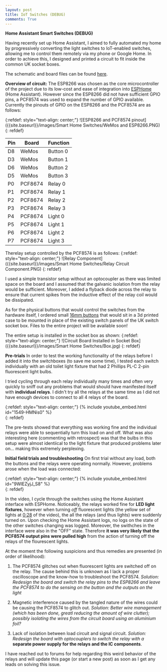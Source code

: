 ```yaml
---
layout: post
title: IoT Switches (DEBUG)
comments: True
---
```


**Home Assistant Smart Switches (DEBUG)**

Having recently set up Home Assistant, I aimed to fully automated my home by progressively converting the light switches to IoT-enabled switches, allowing me to control them remotely via my phone or Google Home. In order to achieve this, I designed and printed a circuit to fit inside the common UK socket boxes. 

The schematic and board files can be found [here](https://drive.google.com/drive/folders/12wY9pp_yQqgvI-wGeNEvtgR5eF559LbE?usp=sharing).

**Overview of circuit:**
The ESP8266 was chosen as the core microcontroller of the project due to its low-cost and ease of integration into [ESPHome](https://esphome.io/) (Home Assistant).
However since the ESP8266 did not have sufficient GPIO pins, a PCF8574 was used to expand the number of GPIO available. 
Currently the pinouts of GPIO on the ESP8266 and the PCF8574 are as follows: 

{:refdef: style="text-align: center;"}
![ESP8266 and PCF8574 pinout]({{site.baseurl}}/images/Smart Home Switches/WeMos and ESP8266.PNG)
{: refdef}

|Pin |Board   |Function |
|----|--------|---------|
|D8  |WeMos   |Button 0 |
|D3  |WeMos   |Button 1 |
|D6  |WeMos   |Button 2 |
|D5  |WeMos   |Button 3 |
|P0  |PCF8674 |Relay 0  |
|P1  |PCF8674 |Relay 1  |
|P2  |PCF8674 |Relay 2  |
|P3  |PCF8674 |Relay 3  |
|P4  |PCF8674 |Light 0  |
|P5  |PCF8674 |Light 1  |
|P6  |PCF8674 |Light 2  |
|P7  |PCF8674 |Light 3  |

Therelay setup controlled by the PCF8574 is as follows:
{:refdef: style="text-align: center;"}
![Relay Component]({{site.baseurl}}/images/Smart Home Switches/Relay Circuit Component.PNG)
{: refdef}

I used a simple transistor setup without an optocoupler as there was limited space on the board and I assumed that the galvanic isolation from the relay would be sufficient. Moreover, I added a flyback diode across the relay to ensure that current spikes from the inductive effect of the relay coil would be dissipated. 

As for the physical buttons that would control the switches from the hardware itself, I ordered small [16mm buttons](https://www.aliexpress.com/item/32896357009.html?spm=a2g0s.9042311.0.0.27424c4dng17cv) that would sit in a 3d printed case to be mounted in place of the existing switch panels of the UK switch socket box. Files to the entire project will be available soon! 

The entire setup is installed in the socket box as shown: 
{:refdef: style="text-align: center;"}
![Circuit Board Installed in Socket Box]({{site.baseurl}}/images/Smart Home Switches/Box.jpg)
{: refdef}

**Pre-trials**
In order to test the working functionality of the relays before I added it into the switchboxes (to save me some time), I tested each switch individually with an old toilet light fixture that had 2 Phillips PL-C 2-pin fluorescent light bulbs. 

I tried cycling through each relay individually many times and often very quickly to sniff out any problems that would should have manifested itself with **individual relays**. I didn't try all the relays at the same time as I did not have enough devices to connect to all 4 relays of the board. 

{:refdef: style="text-align: center;"}
{% include youtube_embed.html id="1549-HMNis0" %}  
{: refdef}

The pre-tests showed that everything was working fine and the individual relays were able to sequentially turn this load on and off. What was also interesting here (commenting with retrospect) was that the bulbs in this setup were almost identiical to the light fixture that produced problems later on... making this extremely perplexing. 

**Initial field trials and troubleshooting**
On first trial without any load, both the buttons and the relays were operating normally. However, problems arose when the load was connected: 

{:refdef: style="text-align: center;"}
{% include youtube_embed.html id="9WlEZyjJ_S8" %}  
{: refdef}

In the video, I cycle through the switches using the Home Assistant interface with ESPHome. Noticeably, the relays worked fine for **LED light fixtures**, however when turning _off_ fluorescent lights (the yellow set of lights at [0:28](https://youtu.be/9WlEZyjJ_S8?t=28) of the video), the all the relays (and thus lights) were suddenly turned on. Upon checking the Home Assistant logs, no logs on the state of the other switches changing was logged. Moreover, the swithches in the interface were also in the "OFF" state. Therefore **it was very likely that the PCF8574 output pins were pulled high** from the action of turning off the relays of the flourescent lights. 

At the moment the following suspicions and thus remedies are presented (in order of likelihood):

1. The PCF8574 glitches out when fluorescent lights are switched off on the relay. The cause behind this is unknown as I lack a proper oscilloscope and the know-how to troubleshoot the PCF8574. 
_Solution: Redesign the board and switch the relay pins to the ESP8266 and leave the PCF8574 to do the sensing on the button and the outputs on the light_

2. Magnetic interference caused by the tangled nature of the wires could be causing the PCF8574 to glitch out.
_Solution: Better wire management (which has been done, greatl reducing the amount of wire clutter); possibly isolating the wires from the circuit board using an aluminium foil?_

3. Lack of isolation between load circuit and signal circuit. 
_Solution: Redesign the board with optocouplers to switch the relay with a_ **separate power supply for the relays and the IC components**.

I have reached out to forums for help regarding this weird behavior of the relays and will update this page (or start a new post) as soon as I get any leads on solving this issue.
